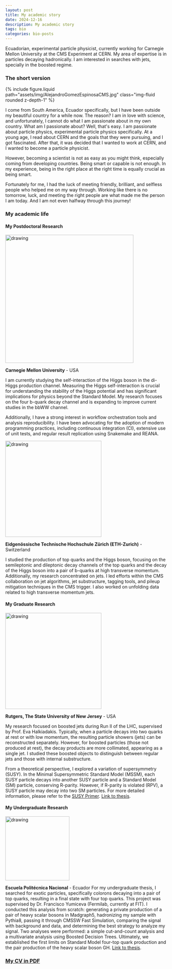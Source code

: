 ```yaml
---
layout: post
title: My academic story
date: 2024-12-16
description: My academic story
tags: bio
categories: bio-posts
---
```


Ecuadorian, experimental particle physicist, currently working for Carnegie Mellon University at the CMS Experiment at CERN. My area of expertise is in particles decaying hadronically. I am interested in searches with jets, specially in the boosted regime.

### The short version

<div class="col-sm mt-3 mt-md-0">
    {% include figure.liquid path="assets/img/AlejandroGomezEspinosaCMS.jpg" class="img-fluid rounded z-depth-1" %}
</div>

I come from South America, Ecuador specifically, but I have been outside my beautiful country for a while now. The reason? I am in love with science, and unfortunately, I cannot do what I am passionate about in my own country.
What am I passionate about? Well, that's easy. I am passionate about particle physics, experimental particle physics specifically. At a young age, I read about CERN and the goals that they were pursuing, and I got fascinated. After that, it was decided that I wanted to work at CERN, and I wanted to become a particle physicist.

However, becoming a scientist is not as easy as you might think, especially coming from developing countries. Being smart or capable is not enough. In my experience, being in the right place at the right time is equally crucial as being smart.

Fortunately for me, I had the luck of meeting friendly, brilliant, and selfless people who helped me on my way through.
Working like there is no tomorrow, luck, and meeting the right people are what made me the person I am today. And I am not even halfway through this journey!

### My academic life

#### My Postdoctoral Research

<img src="https://picoctf.org/img/logos/CMU-large-horizontal.png" alt="drawing" width="400"/>

**Carnegie Mellon University** - USA

I am currently studying the self-interaction of the Higgs boson in the di-Higgs production channel. Measuring the Higgs self-interaction is crucial for understanding the stability of the Higgs potential and has significant implications for physics beyond the Standard Model. My research focuses on the four b-quark decay channel and is expanding to improve current studies in the bbWW channel.

Additionally, I have a strong interest in workflow orchestration tools and analysis reproducibility. I have been advocating for the adoption of modern programming practices, including continuous integration (CI), extensive use of unit tests, and regular result replication using Snakemake and REANA.



<img src="https://logonoid.com/images/eth-logo.jpg" alt="drawing" width="300"/>

**Eidgenössische Technische Hochschule Zürich (ETH-Zurich)** - Switzerland

I studied the production of top quarks and the Higgs boson, focusing on the semileptonic and dileptonic decay channels of the top quarks and the decay of the Higgs boson into a pair of b-quarks at high transverse momentum. Additionally, my research concentrated on jets. I led efforts within the CMS collaboration on jet algorithms, jet substructure, tagging tools, and pileup mitigation techniques in the CMS trigger. I also worked on unfolding data related to high transverse momentum jets.

#### My Graduate Research

<img src="https://phi-cdcfellows.org/wp-content/uploads/2021/09/rutgers-university-e1632346073780.jpg" alt="drawing" width="300"/>

**Rutgers, The State University of New Jersey** - USA


My research focused on boosted jets during Run II of the LHC, supervised by Prof. Eva Halkiadakis. Typically, when a particle decays into two quarks at rest or with low momentum, the resulting particle showers (jets) can be reconstructed separately. However, for boosted particles (those not produced at rest), the decay products are more collimated, appearing as a single jet. I studied these boosted objects to distinguish between regular jets and those with internal substructure.

From a theoretical perspective, I explored a variation of supersymmetry (SUSY). In the Minimal Supersymmetric Standard Model (MSSM), each SUSY particle decays into another SUSY particle and a Standard Model (SM) particle, conserving R-parity. However, if R-parity is violated (RPV), a SUSY particle may decay into two SM particles. For more detailed information, please refer to the [SUSY Primer](https://arxiv.org/abs/hep-ph/9709356).
[Link to thesis](https://rucore.libraries.rutgers.edu/rutgers-lib/57567/).

#### My Undergraduate Research

<img src="https://upload.wikimedia.org/wikipedia/commons/5/51/Escuela_Polit%C3%A9cnica_Nacional.png" alt="drawing" width="200"/>

**Escuela Politécnica Nacional** - Ecuador
For my undergraduate thesis, I searched for exotic particles, specifically colorons decaying into a pair of top quarks, resulting in a final state with four top quarks. This project was supervised by Dr. Francisco Yumiceva (Fermilab, currently at FIT). I conducted this analysis from scratch: generating a private production of a pair of heavy scalar bosons in Madgraph5, hadronizing my sample with Pythia8, passing it through CMSSW Fast Simulation, comparing the signal with background and data, and determining the best strategy to analyze my signal. Two analyses were performed: a simple cut-and-count analysis and a multivariate analysis using Boosted Decision Trees. Ultimately, we established the first limits on Standard Model four-top quark production and the pair production of the heavy scalar boson GH.
[Link to thesis](https://bibdigital.epn.edu.ec/browse?type=author&value=G%C3%B3mez+Espinosa%2C+Tirso+Alejandro).


### [My CV in PDF](/assets/pdf/cv_AlejandroGomez.pdf)
